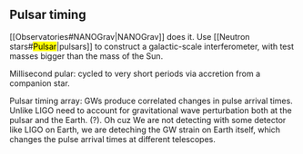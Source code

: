 ## Pulsar timing
[[Observatories#NANOGrav|NANOGrav]] does it. Use [[Neutron stars#<mark class="hltr-orange">Pulsar</mark>|pulsars]] to construct a galactic-scale interferometer, with test masses bigger than the mass of the Sun. 

Millisecond pular: 
cycled to very short periods via accretion from a companion star.

Pulsar timing array: GWs produce correlated changes in pulse arrival times. Unlike LIGO need to account for gravitational wave perturbation both at the pulsar and the Earth. (?). Oh cuz We are not detecting with some detector like LIGO on Earth, we are deteching the GW strain on Earth itself, which changes the pulse arrival times at different telescopes.